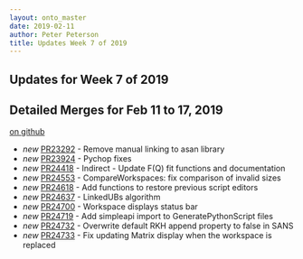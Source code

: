 ```yaml
---
layout: onto_master
date: 2019-02-11
author: Peter Peterson
title: Updates Week 7 of 2019
---
```

Updates for Week 7 of 2019
--------------------------

Detailed Merges for Feb 11 to 17, 2019
--------------------------------------
[on github](https://github.com/mantidproject/mantid/pulls?q=is%3Apr+merged%3A2019-02-12..2019-02-17)

* *new* [PR23292](https://github.com/mantidproject/mantid/pull/23292) - Remove manual linking to asan library
* *new* [PR23924](https://github.com/mantidproject/mantid/pull/23924) - Pychop fixes
* *new* [PR24418](https://github.com/mantidproject/mantid/pull/24418) - Indirect - Update F(Q) fit functions and documentation
* *new* [PR24553](https://github.com/mantidproject/mantid/pull/24553) - CompareWorkspaces: fix comparison of invalid sizes
* *new* [PR24618](https://github.com/mantidproject/mantid/pull/24618) - Add functions to restore previous script editors
* *new* [PR24637](https://github.com/mantidproject/mantid/pull/24637) - LinkedUBs algorithm
* *new* [PR24700](https://github.com/mantidproject/mantid/pull/24700) - Workspace displays status bar
* *new* [PR24719](https://github.com/mantidproject/mantid/pull/24719) - Add simpleapi import to GeneratePythonScript files
* *new* [PR24732](https://github.com/mantidproject/mantid/pull/24732) - Overwrite default RKH append property to false in SANS
* *new* [PR24733](https://github.com/mantidproject/mantid/pull/24733) - Fix updating Matrix display when the workspace is replaced
